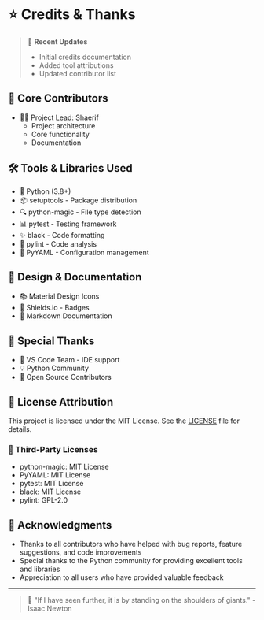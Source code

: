 # ⭐ Credits & Thanks

> 📝 **Recent Updates**
> - Initial credits documentation
> - Added tool attributions
> - Updated contributor list

## 👥 Core Contributors
- 👨‍💻 Project Lead: Shaerif
  - Project architecture
  - Core functionality
  - Documentation

## 🛠️ Tools & Libraries Used
- 🐍 Python (3.8+)
- 📦 setuptools - Package distribution
- 🔍 python-magic - File type detection
- 📊 pytest - Testing framework
- ✨ black - Code formatting
- 🎯 pylint - Code analysis
- 🔄 PyYAML - Configuration management

## 🎨 Design & Documentation
- 📚 Material Design Icons
- 🎯 Shields.io - Badges
- 📝 Markdown Documentation

## 🌟 Special Thanks
- 🎉 VS Code Team - IDE support
- 💡 Python Community
- 🤝 Open Source Contributors

## 📜 License Attribution
This project is licensed under the MIT License. See the [LICENSE](../LICENSE) file for details.

### 🔗 Third-Party Licenses
- python-magic: MIT License
- PyYAML: MIT License
- pytest: MIT License
- black: MIT License
- pylint: GPL-2.0

## 🙏 Acknowledgments
- Thanks to all contributors who have helped with bug reports, feature suggestions, and code improvements
- Special thanks to the Python community for providing excellent tools and libraries
- Appreciation to all users who have provided valuable feedback

---
> 💫 "If I have seen further, it is by standing on the shoulders of giants." - Isaac Newton
